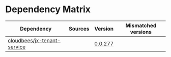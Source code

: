 # Dependency Matrix

Dependency | Sources | Version | Mismatched versions
---------- | ------- | ------- | -------------------
[cloudbees/jx-tenant-service](https://github.com/cloudbees/jx-tenant-service) |  | [0.0.277](https://github.com/cloudbees/jx-tenant-service/releases/tag/v0.0.277) | 
